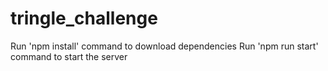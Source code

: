 # tringle_challenge

Run 'npm install' command to download dependencies 
Run 'npm run start' command to start the server 
